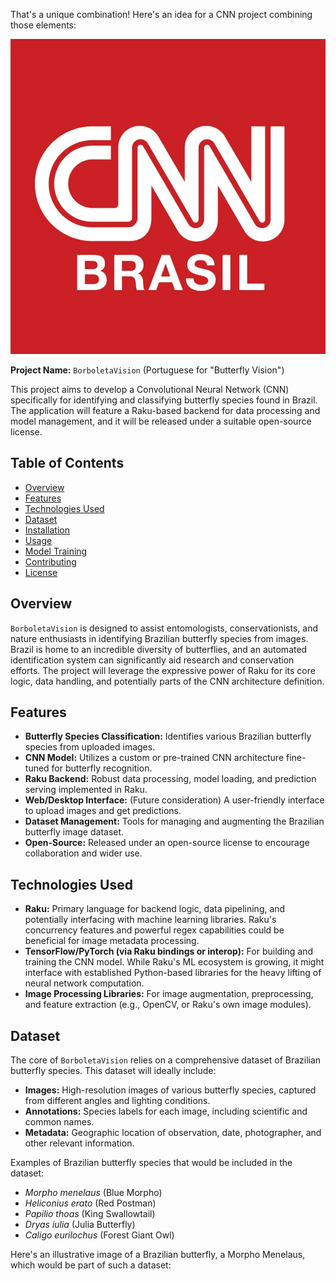 
That's a unique combination! Here's an idea for a CNN project combining those elements:

![IDEPHEC4](./matrix/cec/image/logon.jpg)


**Project Name:** `BorboletaVision` (Portuguese for "Butterfly Vision")

This project aims to develop a Convolutional Neural Network (CNN) specifically for identifying and classifying butterfly species found in Brazil. The application will feature a Raku-based backend for data processing and model management, and it will be released under a suitable open-source license.

## Table of Contents

*   [Overview](#overview)
*   [Features](#features)
*   [Technologies Used](#technologies-used)
*   [Dataset](#dataset)
*   [Installation](#installation)
*   [Usage](#usage)
*   [Model Training](#model-training)
*   [Contributing](#contributing)
*   [License](#license)

## Overview

`BorboletaVision` is designed to assist entomologists, conservationists, and nature enthusiasts in identifying Brazilian butterfly species from images. Brazil is home to an incredible diversity of butterflies, and an automated identification system can significantly aid research and conservation efforts. The project will leverage the expressive power of Raku for its core logic, data handling, and potentially parts of the CNN architecture definition.

## Features

*   **Butterfly Species Classification:** Identifies various Brazilian butterfly species from uploaded images.
*   **CNN Model:** Utilizes a custom or pre-trained CNN architecture fine-tuned for butterfly recognition.
*   **Raku Backend:** Robust data processing, model loading, and prediction serving implemented in Raku.
*   **Web/Desktop Interface:** (Future consideration) A user-friendly interface to upload images and get predictions.
*   **Dataset Management:** Tools for managing and augmenting the Brazilian butterfly image dataset.
*   **Open-Source:** Released under an open-source license to encourage collaboration and wider use.

## Technologies Used

*   **Raku:** Primary language for backend logic, data pipelining, and potentially interfacing with machine learning libraries. Raku's concurrency features and powerful regex capabilities could be beneficial for image metadata processing.
*   **TensorFlow/PyTorch (via Raku bindings or interop):** For building and training the CNN model. While Raku's ML ecosystem is growing, it might interface with established Python-based libraries for the heavy lifting of neural network computation.
*   **Image Processing Libraries:** For image augmentation, preprocessing, and feature extraction (e.g., OpenCV, or Raku's own image modules).

## Dataset

The core of `BorboletaVision` relies on a comprehensive dataset of Brazilian butterfly species. This dataset will ideally include:

*   **Images:** High-resolution images of various butterfly species, captured from different angles and lighting conditions.
*   **Annotations:** Species labels for each image, including scientific and common names.
*   **Metadata:** Geographic location of observation, date, photographer, and other relevant information.

Examples of Brazilian butterfly species that would be included in the dataset:

*   *Morpho menelaus* (Blue Morpho)
*   *Heliconius erato* (Red Postman)
*   *Papilio thoas* (King Swallowtail)
*   *Dryas iulia* (Julia Butterfly)
*   *Caligo eurilochus* (Forest Giant Owl)

Here's an illustrative image of a Brazilian butterfly, a Morpho Menelaus, which would be part of such a dataset: 